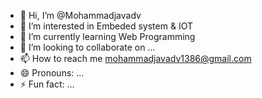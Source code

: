 - 👋 Hi, I’m @Mohammadjavadv
- 👀 I’m interested in Embeded system & IOT
- 🌱 I’m currently learning Web Programming
- 💞️ I’m looking to collaborate on ...
- 📫 How to reach me mohammadjavadv1386@gmail.com
- 😄 Pronouns: ...
- ⚡ Fun fact: ...

<!---
Mohammadjavadv/Mohammadjavadv is a ✨ special ✨ repository because its `README.md` (this file) appears on your GitHub profile.
You can click the Preview link to take a look at your changes.
--->
